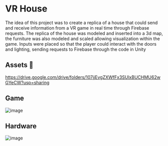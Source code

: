 # VR House
The idea of ​​this project was to create a replica of a house that could send and receive information from a VR game in real time through Firebase requests. The replica of the house was modeled and inserted into a 3d map, the furniture was also modeled and scaled allowing visualization within the game. Inputs were placed so that the player could interact with the doors and lighting, sending requests to Firebase through the code in Unity
## Assets 👋
https://drive.google.com/drive/folders/107jjEvgZXWfFx3SUlxBUCHMU62wGYeCW?usp=sharing

## Game
![image](https://github.com/user-attachments/assets/a58f3589-39c7-4a3a-83f7-93e77b8992d4)

## Hardware
![image](https://github.com/user-attachments/assets/4480fbcb-fa06-4bde-9013-b671bbc14aee)

